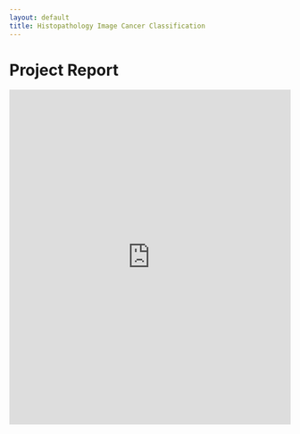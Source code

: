 ```yaml
---
layout: default
title: Histopathology Image Cancer Classification
---
```


# Project Report

<embed src="https://github.com/rfdspeng/rfdspeng.github.io/blob/main/assets/pdf/MHIST%20Project%20Report.pdf" type="application/pdf" width="100%" height="600px">